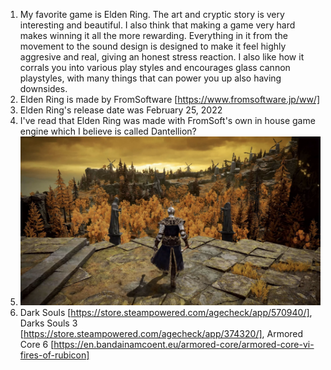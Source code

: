 1. My favorite game is Elden Ring. The art and cryptic story is very interesting and beautiful. I also think that making a game very hard makes winning it all the more rewarding. Everything in it from the movement to the sound design is designed to make it feel highly aggresive and real, giving an honest stress reaction. I also like how it corrals you into various play styles and encourages glass cannon playstyles, with many things that can power you up also having downsides.
2. Elden Ring is made by FromSoftware [https://www.fromsoftware.jp/ww/]
3. Elden Ring's release date was February 25, 2022
4. I've read that Elden Ring was made with FromSoft's own in house game engine which I believe is called Dantellion?
5. ![elden riiing!](Ring.png)
6. Dark Souls [https://store.steampowered.com/agecheck/app/570940/], Darks Souls 3 [https://store.steampowered.com/agecheck/app/374320/], Armored Core 6 [https://en.bandainamcoent.eu/armored-core/armored-core-vi-fires-of-rubicon]